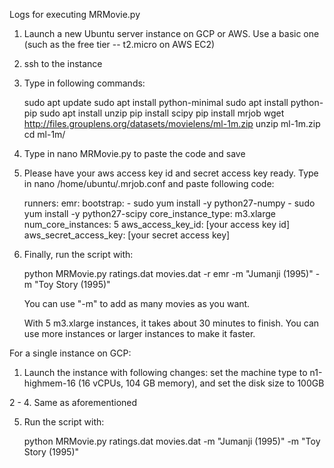 Logs for executing MRMovie.py

1. Launch a new Ubuntu server instance on GCP or AWS. Use a basic one (such as the free tier -- t2.micro on AWS EC2)
2. ssh to the instance
3. Type in following commands:

	sudo apt update
	sudo apt install python-minimal
	sudo apt install python-pip
	sudo apt install unzip
	pip install scipy
	pip install mrjob
	wget http://files.grouplens.org/datasets/movielens/ml-1m.zip
	unzip ml-1m.zip
	cd ml-1m/

4. Type in nano MRMovie.py to paste the code and save
5. Please have your aws access key id and secret access key ready. Type in nano /home/ubuntu/.mrjob.conf and paste following code:

	runners:
	    emr:
	        bootstrap:
	        - sudo yum install -y python27-numpy
	        - sudo yum install -y python27-scipy
	        core_instance_type: m3.xlarge
	        num_core_instances: 5
	        aws_access_key_id: [your access key id]
	        aws_secret_access_key: [your secret access key]

6. Finally, run the script with:

	python MRMovie.py ratings.dat movies.dat -r emr -m "Jumanji (1995)" -m "Toy Story (1995)"

	You can use "-m" to add as many movies as you want.

	With 5 m3.xlarge instances, it takes about 30 minutes to finish. You can use more instances or larger instances to make it faster.

For a single instance on GCP:

1. Launch the instance with following changes: set the machine type to n1-highmem-16 (16 vCPUs, 104 GB memory), and set the disk size to 100GB

2 - 4. Same as aforementioned

5. Run the script with:

	python MRMovie.py ratings.dat movies.dat -m "Jumanji (1995)" -m "Toy Story (1995)" 